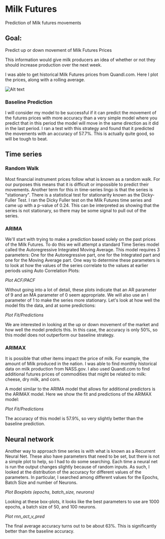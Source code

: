 # Milk Futures
Prediction of Milk futures movements

## Goal:  
Predict up or down movement of Milk Futures Prices

This information would give milk producers an idea of whether or not they should increase production over the next week.  

I was able to get historical Milk Futures prices from Quandl.com.  Here I plot the prices, along with a rolling average.

![Alt text](Milk_Futures/images/rolling_mean.png?raw=true "Title")

### Baseline Prediction  

I will consider my model to be successful if it can predict the movement of the futures prices with more accuracy than a very simple model where you predict that in this period the model will move in the same direction as it did in the last period.  I ran a test with this strategy and found that it predicted the movements with an accuracy of 57.7%.  This is actually quite good, so will be tough to beat.

## Time series
### Random Walk

Most financial instrument prices follow what is known as a random walk.  For our purposes this means that it is difficult or impossible to predict their movements. Another term for this in time-series lingo is that the series is "stationary".   There is a statistical test for stationarity known as the Dicky-Fuller Test.  I ran the Dicky Fuller test on the Milk Futures time series and came up with a p-value of 0.24.  This can be interpreted as showing that the series is not stationary, so there may be some signal to pull out of the series.

### ARIMA

We'll start with trying to make a prediction based solely on the past prices of the Milk Futures.  To do this we will attempt a standard Time Series model called the Autoregressive Integrated Moving Average.  This model requires 3 parameters:  One for the Autoregressive part, one for the Integrated part and one for the Moving Average part.  One way to determine these parameters is to look at how the values of the series correlate to the values at earlier periods using Auto Correlation Plots:

*Plot ACF/PACF*

Without going into a lot of detail, these plots indicate that an AR parameter of 9 and an MA parameter of 0 seem appropriate.  We will also use an I parameter of 1 to make the series more stationary.  Let's look at how well the model fits the data, and at some predictions:

*Plot Fit/Predictions*

We are interested in looking at the up or down movement of the market and how well the model predicts this.  In this case, the accuracy is only 50%, so this model does not outperform our baseline strategy.

### ARIMAX
It is possible that other items impact the price of milk.  For example, the amount of Milk produced in the nation.  I was able to find monthly historical data on milk production from NASS.gov.  I also used Quandl.com to find additional futures prices of commodities that might be related to milk:  cheese, dry milk, and corn.

A model similar to the ARIMA model that allows for additional predictors is the ARIMAX model.  Here we show the fit and predictions of the ARIMAX model:

*Plot Fit/Predictions*

The accuracy of this model is 57.9%, so very slightly better than the baseline prediction.


## Neural network
Another way to approach time series is with what is known as a Recurrent Neural Net.  These also have parameters that need to be set, but there is not a simple plot to help, so I had to do some searching.  Each time a neural net is run the output changes slightly because of random inputs.  As such, I looked at the distribution of the accuracy for different values of the parameters.  In particular, I searched among different values for the Epochs, Batch Size and number of Neurons.

*Plot Boxplots (epochs, batch_size, neurons)*

Looking at these box-plots, it looks like the best parameters to use are 1000 epochs, a batch size of 50, and 100 neurons.  

*Plot rnn_act_v_pred*

The final average accuracy turns out to be about 63%.  This is significantly better than the baseline accuracy.

